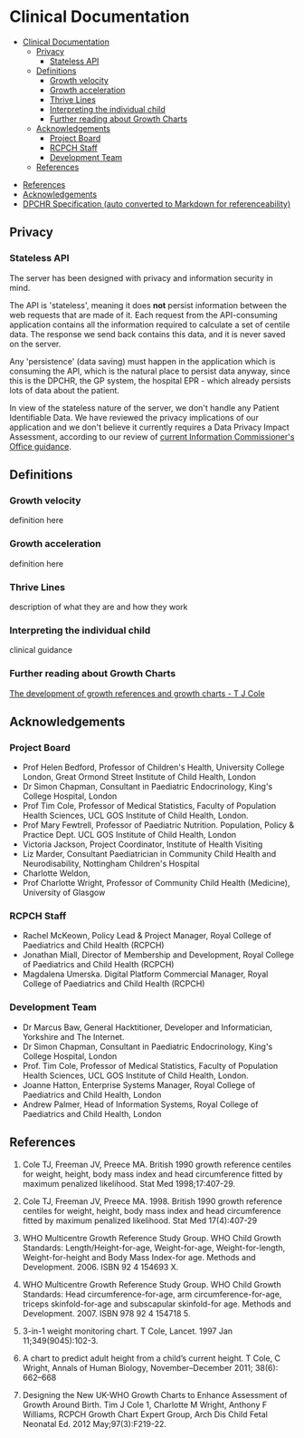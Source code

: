 # Clinical Documentation

<!-- TOC -->

- [Clinical Documentation](#clinical-documentation)
  - [Privacy](#privacy)
    - [Stateless API](#stateless-api)
  - [Definitions](#definitions)
    - [Growth velocity](#growth-velocity)
    - [Growth acceleration](#growth-acceleration)
    - [Thrive Lines](#thrive-lines)
    - [Interpreting the individual child](#interpreting-the-individual-child)
    - [Further reading about Growth Charts](#further-reading-about-growth-charts)
  - [Acknowledgements](#acknowledgements)
    - [Project Board](#project-board)
    - [RCPCH Staff](#rcpch-staff)
    - [Development Team](#development-team)
  - [References](#references)

<!-- /TOC -->

- [References](references.md)
- [Acknowledgements](acknowledgements.md)
- [DPCHR Specification (auto converted to Markdown for referenceability)](docs/clinical-documentation/dpchr-specification.md)

## Privacy

### Stateless API

The server has been designed with privacy and information security in mind.

The API is 'stateless', meaning it does **not** persist information between the web requests that are made of it. Each request from the API-consuming application contains all the information required to calculate a set of centile data. The response we send back contains this data, and it is never saved on the server.

Any 'persistence' (data saving) must happen in the application which is consuming the API, which is the natural place to persist data anyway, since this is the DPCHR, the GP system, the hospital EPR - which already persists lots of data about the patient.

In view of the stateless nature of the server, we don't handle any Patient Identifiable Data. We have reviewed the privacy implications of our application and we don't believe it currently requires a Data Privacy Impact Assessment, according to our review of [current Information Commissioner's Office guidance](https://ico.org.uk/for-organisations/guide-to-data-protection/guide-to-the-general-data-protection-regulation-gdpr/accountability-and-governance/data-protection-impact-assessments/#dpia3).

## Definitions

### Growth velocity

definition here

### Growth acceleration

definition here

### Thrive Lines

description of what they are and how they work

### Interpreting the individual child

clinical guidance

### Further reading about Growth Charts

[The development of growth references and growth charts - T J Cole](https://www.ncbi.nlm.nih.gov/pmc/articles/PMC3920659/)

## Acknowledgements

### Project Board

- Prof Helen Bedford, Professor of Children's Health, University College London, Great Ormond Street Institute of Child Health, London
- Dr Simon Chapman, Consultant in Paediatric Endocrinology, King's College Hospital, London
- Prof Tim Cole, Professor of Medical Statistics, Faculty of Population Health Sciences, UCL GOS Institute of Child Health, London.
- Prof Mary Fewtrell, Professor of Paediatric Nutrition. Population, Policy & Practice Dept. UCL GOS Institute of Child Health, London
- Victoria Jackson, Project Coordinator, Institute of Health Visiting
- Liz Marder, Consultant Paediatrician in Community Child Health and Neurodisability, Nottingham Children's Hospital
- Charlotte Weldon,
- Prof Charlotte Wright, Professor of Community Child Health (Medicine), University of Glasgow

### RCPCH Staff

- Rachel McKeown, Policy Lead & Project Manager, Royal College of Paediatrics and Child Health (RCPCH)
- Jonathan Miall, Director of Membership and Development, Royal College of Paediatrics and Child Health (RCPCH)
- Magdalena Umerska. Digital Platform Commercial Manager, Royal College of Paediatrics and Child Health (RCPCH)

### Development Team

- Dr Marcus Baw, General Hacktitioner, Developer and Informatician, Yorkshire and The Internet.
- Dr Simon Chapman, Consultant in Paediatric Endocrinology, King's College Hospital, London
- Prof. Tim Cole, Professor of Medical Statistics, Faculty of Population Health Sciences, UCL GOS Institute of Child Health, London.
- Joanne Hatton, Enterprise Systems Manager, Royal College of Paediatrics and Child Health, London
- Andrew Palmer, Head of Information Systems, Royal College of Paediatrics and Child Health, London

## References

1. Cole TJ, Freeman JV, Preece MA. British 1990 growth reference centiles for weight, height, body mass index and head circumference fitted by maximum penalized likelihood. Stat Med 1998;17:407-29.

2. Cole TJ, Freeman JV, Preece MA. 1998. British 1990 growth reference centiles for weight, height, body mass index and head circumference fitted by maximum penalized likelihood. Stat Med 17(4):407-29

3. WHO Multicentre Growth Reference Study Group. WHO Child Growth Standards: Length/Height-for-age, Weight-for-age, Weight-for-length, Weight-for-height and Body Mass Index-for age. Methods and Development. 2006. ISBN 92 4 154693 X.

4. WHO Multicentre Growth Reference Study Group. WHO Child Growth Standards: Head circumference-for-age, arm circumference-for-age, triceps skinfold-for-age and subscapular skinfold-for age. Methods and Development. 2007. ISBN 978 92 4 154718 5.

5. 3-in-1 weight monitoring chart. T Cole, Lancet. 1997 Jan 11;349(9045):102-3.

6. A chart to predict adult height from a child’s current height. T Cole, C Wright, Annals of Human Biology, November–December 2011; 38(6): 662–668

7. Designing the New UK-WHO Growth Charts to Enhance Assessment of Growth Around Birth. Tim J Cole 1, Charlotte M Wright, Anthony F Williams, RCPCH Growth Chart Expert Group, Arch Dis Child Fetal Neonatal Ed. 2012 May;97(3):F219-22.
